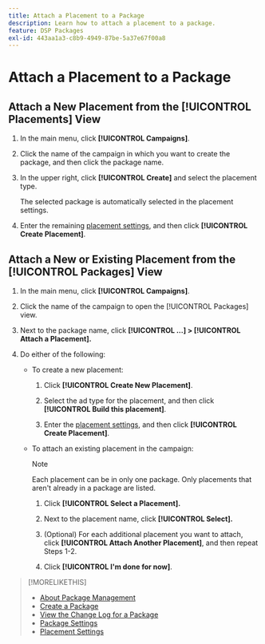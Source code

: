 ```yaml
---
title: Attach a Placement to a Package
description: Learn how to attach a placement to a package.
feature: DSP Packages
exl-id: 443aa1a3-c8b9-4949-87be-5a37e67f00a8
---
```

# Attach a Placement to a Package

## Attach a New Placement from the [!UICONTROL Placements] View

1. In the main menu, click **[!UICONTROL Campaigns]**.

1. Click the name of the campaign in which you want to create the package, and then click the package name.

1. In the upper right, click **[!UICONTROL Create]** and select the placement type.

     The selected package is automatically selected in the placement settings.

1. Enter the remaining [placement settings](/help/dsp/campaign-management/placements/placement-settings.md), and then click **[!UICONTROL Create Placement]**.

## Attach a New or Existing Placement from the [!UICONTROL Packages] View

1. In the main menu, click **[!UICONTROL Campaigns]**.

1. Click the name of the campaign to open the [!UICONTROL Packages] view.

1. Next to the package name, click  **[!UICONTROL ...] > [!UICONTROL Attach a Placement].**

1. Do either of the following:

    * To create a new placement:

        1. Click **[!UICONTROL Create New Placement]**.

        1. Select the ad type for the placement, and then click **[!UICONTROL Build this placement]**.

        1. Enter the [placement settings](/help/dsp/campaign-management/placements/placement-settings.md), and then click **[!UICONTROL Create Placement]**.

    * To attach an existing placement in the campaign:

       >[!NOTE]
       >
       >Each placement can be in only one package. Only placements that aren't already in a package are listed.
    
         1. Click **[!UICONTROL Select a Placement].**

         1. Next to the placement name, click **[!UICONTROL Select].**

         1. (Optional) For each additional placement you want to attach, click **[!UICONTROL Attach Another Placement]**, and then repeat Steps 1-2.

         1. Click **[!UICONTROL I'm done for now]**.

>[!MORELIKETHIS]
>
>* [About Package Management](package-about.md)
>* [Create a Package](package-create.md)
>* [View the Change Log for a Package](package-change-log.md)
>* [Package Settings](package-settings.md)
>* [Placement Settings](/help/dsp/campaign-management/placements/placement-settings.md)
